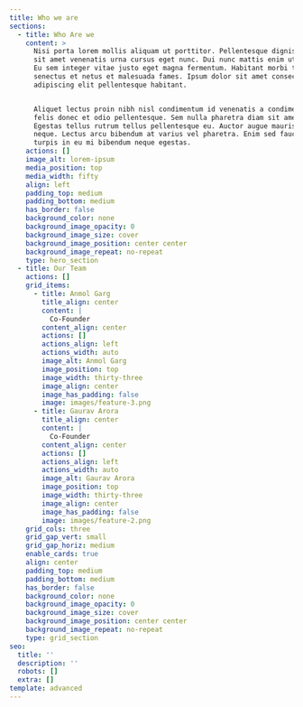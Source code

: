 ```yaml
---
title: Who we are
sections:
  - title: Who Are we
    content: >
      Nisi porta lorem mollis aliquam ut porttitor. Pellentesque dignissim enim
      sit amet venenatis urna cursus eget nunc. Dui nunc mattis enim ut tellus.
      Eu sem integer vitae justo eget magna fermentum. Habitant morbi tristique
      senectus et netus et malesuada fames. Ipsum dolor sit amet consectetur
      adipiscing elit pellentesque habitant.


      Aliquet lectus proin nibh nisl condimentum id venenatis a condimentum. Ac
      felis donec et odio pellentesque. Sem nulla pharetra diam sit amet.
      Egestas tellus rutrum tellus pellentesque eu. Auctor augue mauris augue
      neque. Lectus arcu bibendum at varius vel pharetra. Enim sed faucibus
      turpis in eu mi bibendum neque egestas.
    actions: []
    image_alt: lorem-ipsum
    media_position: top
    media_width: fifty
    align: left
    padding_top: medium
    padding_bottom: medium
    has_border: false
    background_color: none
    background_image_opacity: 0
    background_image_size: cover
    background_image_position: center center
    background_image_repeat: no-repeat
    type: hero_section
  - title: Our Team
    actions: []
    grid_items:
      - title: Anmol Garg
        title_align: center
        content: |
          Co-Founder
        content_align: center
        actions: []
        actions_align: left
        actions_width: auto
        image_alt: Anmol Garg
        image_position: top
        image_width: thirty-three
        image_align: center
        image_has_padding: false
        image: images/feature-3.png
      - title: Gaurav Arora
        title_align: center
        content: |
          Co-Founder
        content_align: center
        actions: []
        actions_align: left
        actions_width: auto
        image_alt: Gaurav Arora
        image_position: top
        image_width: thirty-three
        image_align: center
        image_has_padding: false
        image: images/feature-2.png
    grid_cols: three
    grid_gap_vert: small
    grid_gap_horiz: medium
    enable_cards: true
    align: center
    padding_top: medium
    padding_bottom: medium
    has_border: false
    background_color: none
    background_image_opacity: 0
    background_image_size: cover
    background_image_position: center center
    background_image_repeat: no-repeat
    type: grid_section
seo:
  title: ''
  description: ''
  robots: []
  extra: []
template: advanced
---
```

